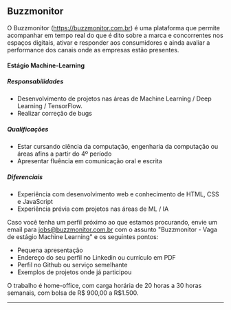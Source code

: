 ## Buzzmonitor
O Buzzmonitor (https://buzzmonitor.com.br) é uma plataforma que permite acompanhar em tempo real do que é dito sobre a marca e concorrentes nos espaços digitais, ativar e responder aos consumidores e ainda avaliar a performance dos canais onde as empresas estão presentes.

#### Estágio Machine-Learning

##### Responsabilidades
* Desenvolvimento de projetos nas áreas de Machine Learning / Deep Learning / TensorFlow.
* Realizar correção de bugs

##### Qualificações
* Estar cursando ciência da computação, engenharia da computação ou áreas afins a partir do 4º período
* Apresentar fluência em comunicação oral e escrita

##### Diferenciais
* Experiência com desenvolvimento web e conhecimento de HTML, CSS e JavaScript
* Experiência prévia com projetos nas áreas de ML / IA

Caso você tenha um perfil próximo ao que estamos procurando, envie um email para jobs@buzzmonitor.com.br com o assunto "Buzzmonitor - Vaga de estágio Machine Learning" e os seguintes pontos:

* Pequena apresentação
* Endereço do seu perfil no Linkedin ou currículo em PDF
* Perfil no Github ou serviço semelhante
* Exemplos de projetos onde já participou

O trabalho é home-office, com carga horária de 20 horas a 30 horas semanais, com bolsa de R$ 900,00 a R$1.500.

***
